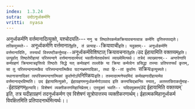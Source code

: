 ```yaml
---
index:  1.3.24
sutra:  उदोऽनूर्ध्वकर्मणि
vritti:  nyasa
---
```


अनुर्ध्वकर्मणि वर्त्तमानादित्युक्ते, यश्चोदयति--- `ननु च तिष्ठतेरकर्मकक्रियावचनत्वान्न कर्मणि वृत्तिरुपपद्यते। तत्किमुच्यते-- `अनूर्ध्वकर्मणि वर्त्तमानात्` इति, तं प्रत्याह-- `क्रियावाची` इति। यदुक्तम्-- अनूर्ध्वकर्मणि वर्त्तमानादिति, तस्यार्थं विस्पष्टीकर्त्तुमाह-- `अनूर्ध्वकर्मविशिष्टात् क्रियावचनात्` इति।
`उद ईहायामिति वक्तव्यम्`इति। उत्पूर्वात् तिष्ठतेरीहायां परिस्पन्दने
वर्त्तमानादात्मेपदं भवतीत्येतदर्थरूपं व्याख्येमित्यर्थः। तत्रेदं व्याख्यानम्-- अन्तरेणापि कर्मग्रहणं क्रियामात्रवृत्तित्वे तिष्ठतेः सिद्धे यत् कर्मग्रहणं तल्लोके या क्रिया कर्मत्वेन प्रसिद्धा तस्याः प्रतिपत्तयर्थं कृतम्, सा तु परिस्पन्दनात्मकैव परिस्पन्दनात्मिकैव घटनभ्रमणादिका, तथा हि--तां कुर्वाणः `सक्रियः` इत्युच्यते। स्थानासनादिकां त्वपरिसम्पन्दनात्मिकां कुर्वाणोऽपि `निष्क्रियः` इति। तस्मादात्मनेपदमिदं कर्मग्रहणादीहायामेव वर्त्तमानाद्भविष्यति। उद ईहायामित्युक्ते, ईहाग्रहणमनूर्ध्वकर्मणोऽपवाद इति कस्यचिद्भ्रान्तिः स्यात्, अतस्तन्निराकर्तुमाह-- `ईहाग्रहणम्` इत्यादि। विशेषणं व्यक्तीकरणमिहाभिप्रेतम्। एतदुक्तं भवति-- यदिदमुक्तम् `उद ईहायामिति वक्तव्यम्` इति, तत्र यदीहाग्रहणं तदनूर्ध्वकर्मण एव विशेषणं सूत्रोपात्तस्य व्यक्तीकरणार्थम्। ईहात्मकमिहानूर्ध्वकर्म विवक्षितमिति प्रतिपादनार्थमित्यर्थः।।

